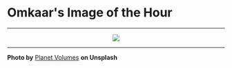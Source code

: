 # Omkaar's Image of the Hour

---

<div align="center">

<a href="https://unsplash.com/photos/pioneering-research-focuses-on-the-path-to-agi-C7HhKTLk8Fc">
  <img src="https://images.unsplash.com/photo-1753907537893-86f90d4e2ce8?crop=entropy&cs=tinysrgb&fit=max&fm=jpg&ixid=M3w3NjA2Nzh8MHwxfHJhbmRvbXx8fHx8fHx8fDE3NTQ1NjA4MDB8&ixlib=rb-4.1.0&q=80&w=1080" style="max-width:100%; height:auto;">
</a>



</div>

---

**Photo by** [Planet Volumes](https://unsplash.com/@planetvolumes) **on Unsplash**
